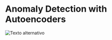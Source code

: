 # Anomaly Detection with Autoencoders


![Texto alternativo](https://github.com/fbayomartinez/Anomaly-Detection-with-Autoencoders.git/images/combined_loss_distributions.png)
